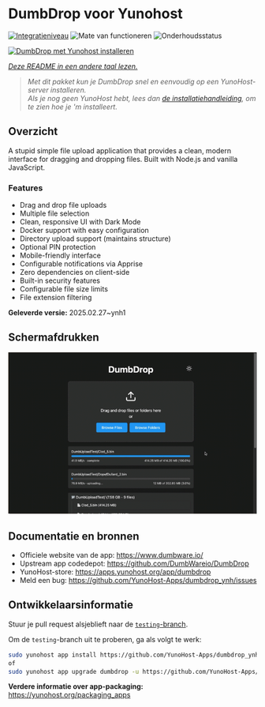 <!--
NB: Deze README is automatisch gegenereerd door <https://github.com/YunoHost/apps/tree/master/tools/readme_generator>
Hij mag NIET handmatig aangepast worden.
-->

# DumbDrop voor Yunohost

[![Integratieniveau](https://apps.yunohost.org/badge/integration/dumbdrop)](https://ci-apps.yunohost.org/ci/apps/dumbdrop/)
![Mate van functioneren](https://apps.yunohost.org/badge/state/dumbdrop)
![Onderhoudsstatus](https://apps.yunohost.org/badge/maintained/dumbdrop)

[![DumbDrop met Yunohost installeren](https://install-app.yunohost.org/install-with-yunohost.svg)](https://install-app.yunohost.org/?app=dumbdrop)

*[Deze README in een andere taal lezen.](./ALL_README.md)*

> *Met dit pakket kun je DumbDrop snel en eenvoudig op een YunoHost-server installeren.*  
> *Als je nog geen YunoHost hebt, lees dan [de installatiehandleiding](https://yunohost.org/install), om te zien hoe je 'm installeert.*

## Overzicht

A stupid simple file upload application that provides a clean, modern interface for dragging and dropping files. Built with Node.js and vanilla JavaScript.

### Features

- Drag and drop file uploads
- Multiple file selection
- Clean, responsive UI with Dark Mode
- Docker support with easy configuration
- Directory upload support (maintains structure)
- Optional PIN protection
- Mobile-friendly interface
- Configurable notifications via Apprise
- Zero dependencies on client-side
- Built-in security features
- Configurable file size limits
- File extension filtering


**Geleverde versie:** 2025.02.27~ynh1

## Schermafdrukken

![Schermafdrukken van DumbDrop](./doc/screenshots/screeshot.png)

## Documentatie en bronnen

- Officiele website van de app: <https://www.dumbware.io/>
- Upstream app codedepot: <https://github.com/DumbWareio/DumbDrop>
- YunoHost-store: <https://apps.yunohost.org/app/dumbdrop>
- Meld een bug: <https://github.com/YunoHost-Apps/dumbdrop_ynh/issues>

## Ontwikkelaarsinformatie

Stuur je pull request alsjeblieft naar de [`testing`-branch](https://github.com/YunoHost-Apps/dumbdrop_ynh/tree/testing).

Om de `testing`-branch uit te proberen, ga als volgt te werk:

```bash
sudo yunohost app install https://github.com/YunoHost-Apps/dumbdrop_ynh/tree/testing --debug
of
sudo yunohost app upgrade dumbdrop -u https://github.com/YunoHost-Apps/dumbdrop_ynh/tree/testing --debug
```

**Verdere informatie over app-packaging:** <https://yunohost.org/packaging_apps>
